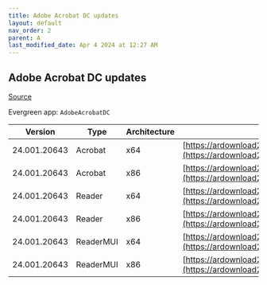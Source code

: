 ```yaml
---
title: Adobe Acrobat DC updates
layout: default
nav_order: 2
parent: A
last_modified_date: Apr 4 2024 at 12:27 AM
---
```


## Adobe Acrobat DC updates

[Source](https://www.adobe.com/devnet-docs/acrobatetk/tools/ReleaseNotesDC/index.html)

Evergreen app: `AdobeAcrobatDC`

| Version      | Type      | Architecture | URI                                                                                                                                                                                                                      |
| ------------ | --------- | ------------ | ------------------------------------------------------------------------------------------------------------------------------------------------------------------------------------------------------------------------ |
| 24.001.20643 | Acrobat   | x64          | [https://ardownload2.adobe.com/pub/adobe/acrobat/win/AcrobatDC/2400120643/AcrobatDCx64Upd2400120643.msp](https://ardownload2.adobe.com/pub/adobe/acrobat/win/AcrobatDC/2400120643/AcrobatDCx64Upd2400120643.msp)         |
| 24.001.20643 | Acrobat   | x86          | [https://ardownload2.adobe.com/pub/adobe/acrobat/win/AcrobatDC/2400120643/AcrobatDCUpd2400120643.msp](https://ardownload2.adobe.com/pub/adobe/acrobat/win/AcrobatDC/2400120643/AcrobatDCUpd2400120643.msp)               |
| 24.001.20643 | Reader    | x64          | [https://ardownload2.adobe.com/pub/adobe/acrobat/win/AcrobatDC/2400120643/AcroRdrDCx64Upd2400120643.msp](https://ardownload2.adobe.com/pub/adobe/acrobat/win/AcrobatDC/2400120643/AcroRdrDCx64Upd2400120643.msp)         |
| 24.001.20643 | Reader    | x86          | [https://ardownload2.adobe.com/pub/adobe/reader/win/AcrobatDC/2400120643/AcroRdrDCUpd2400120643.msp](https://ardownload2.adobe.com/pub/adobe/reader/win/AcrobatDC/2400120643/AcroRdrDCUpd2400120643.msp)                 |
| 24.001.20643 | ReaderMUI | x64          | [https://ardownload2.adobe.com/pub/adobe/acrobat/win/AcrobatDC/2400120643/AcroRdrDCx64Upd2400120643_MUI.msp](https://ardownload2.adobe.com/pub/adobe/acrobat/win/AcrobatDC/2400120643/AcroRdrDCx64Upd2400120643_MUI.msp) |
| 24.001.20643 | ReaderMUI | x86          | [https://ardownload2.adobe.com/pub/adobe/reader/win/AcrobatDC/2400120643/AcroRdrDCUpd2400120643_MUI.msp](https://ardownload2.adobe.com/pub/adobe/reader/win/AcrobatDC/2400120643/AcroRdrDCUpd2400120643_MUI.msp)         |
